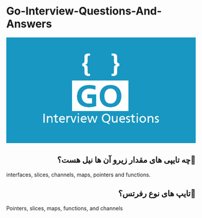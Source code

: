 # Go-Interview-Questions-And-Answers
![Image of Yaktocat](Go-interview-Questions.jpg)


 <h2 id="-" dir="rtl"> 🌱چه تایپی های مقدار زیرو آن ها نیل هست؟</h2>  
 <p>interfaces, slices, channels, maps, pointers and functions.</p>
 
 <h2 id="-" dir="rtl"> 🌱تایپ های نوع رفرتس؟</h2>  
 <p>Pointers, slices, maps, functions, and channels</p>
 

<h2 id="-" dir="rtl"></h2>  
<p dir="rtl"></p>
